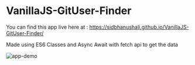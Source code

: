 # VanillaJS-GitUser-Finder

You can find this app live here at : https://sidbhanushali.github.io/VanillaJS-GitUser-Finder/

Made using ES6 Classes and Async Await with fetch api to get the data 



![app-demo](https://i.imgur.com/26ZRjLm.png)
